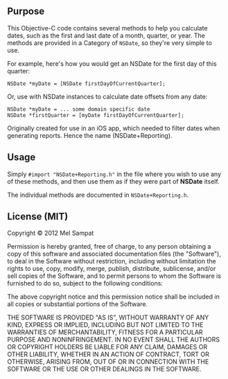 Purpose
-------

This Objective-C code contains several methods to help you calculate dates, such as the first and last date of a month, quarter, or year. The methods are provided in a Category of `NSDate`, so they're very simple to use.

For example, here's how you would get an NSDate for the first day of this quarter:


    NSDate *myDate = [NSDate firstDayOfCurrentQuarter];
    
Or, use with NSDate instances to calculate date offsets from any date:
	
	NSDate *myDate = ... some domain specific date
	NSDate *firstQuarter = [myDate firstDayOfCurrentQuarter];
    
Originally created for use in an iOS app, which needed to filter dates when generating reports. Hence the name (NSDate+Reporting).


Usage
-----

Simply `#import "NSDate+Reporting.h"` in the file where you wish to use any of these methods, and then use them as if they were part of **NSDate** itself.

The individual methods are documented in `NSDate+Reporting.h`.

License (MIT)
-------
Copyright © 2012 Mel Sampat

Permission is hereby granted, free of charge, to any person obtaining a copy of this software and associated documentation files (the "Software"), to deal in the Software without restriction, including without limitation the rights to use, copy, modify, merge, publish, distribute, sublicense, and/or sell copies of the Software, and to permit persons to whom the Software is furnished to do so, subject to the following conditions:
	
The above copyright notice and this permission notice shall be included in all copies or substantial portions of the Software.
	
THE SOFTWARE IS PROVIDED "AS IS", WITHOUT WARRANTY OF ANY KIND, EXPRESS OR IMPLIED, INCLUDING BUT NOT LIMITED TO THE WARRANTIES OF MERCHANTABILITY, FITNESS FOR A PARTICULAR PURPOSE AND NONINFRINGEMENT. IN NO EVENT SHALL THE AUTHORS OR COPYRIGHT HOLDERS BE LIABLE FOR ANY CLAIM, DAMAGES OR OTHER LIABILITY, WHETHER IN AN ACTION OF CONTRACT, TORT OR OTHERWISE, ARISING FROM, OUT OF OR IN CONNECTION WITH THE SOFTWARE OR THE USE OR OTHER DEALINGS IN THE SOFTWARE.
